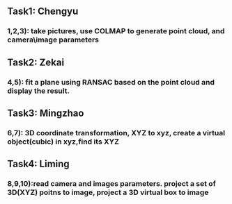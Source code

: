 ## Task1: Chengyu
### 1,2,3): take pictures, use COLMAP to generate point cloud, and camera\image parameters

## Task2: Zekai
### 4,5): fit a plane using RANSAC based on the point cloud and display the result.

## Task3: Mingzhao
### 6,7): 3D coordinate transformation, XYZ to xyz, create a virtual object(cubic) in xyz,find its XYZ

## Task4: Liming
### 8,9,10):read camera and images parameters. project a set of 3D(XYZ) poitns to image, project a 3D virtual box to image
